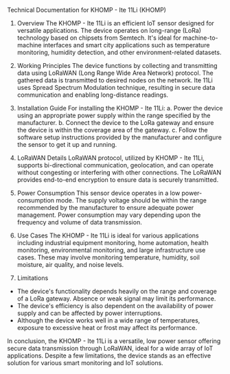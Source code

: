 Technical Documentation for KHOMP - Ite 11Li (KHOMP)

1. Overview
The KHOMP - Ite 11Li is an efficient IoT sensor designed for versatile applications. The device operates on long-range (LoRa) technology based on chipsets from Semtech. It's ideal for machine-to-machine interfaces and smart city applications such as temperature monitoring, humidity detection, and other environment-related datasets.

2. Working Principles
The device functions by collecting and transmitting data using LoRaWAN (Long Range Wide Area Network) protocol. The gathered data is transmitted to desired nodes on the network. Ite 11Li uses Spread Spectrum Modulation technique, resulting in secure data communication and enabling long-distance readings.

3. Installation Guide
For installing the KHOMP - Ite 11Li:
a. Power the device using an appropriate power supply within the range specified by the manufacturer.
b. Connect the device to the LoRa gateway and ensure the device is within the coverage area of the gateway.
c. Follow the software setup instructions provided by the manufacturer and configure the sensor to get it up and running.

4. LoRaWAN Details
LoRaWAN protocol, utilized by KHOMP - Ite 11Li, supports bi-directional communication, geolocation, and can operate without congesting or interfering with other connections. The LoRaWAN provides end-to-end encryption to ensure data is securely transmitted.

5. Power Consumption
This sensor device operates in a low power-consumption mode. The supply voltage should be within the range recommended by the manufacturer to ensure adequate power management. Power consumption may vary depending upon the frequency and volume of data transmission.

6. Use Cases
The KHOMP - Ite 11Li is ideal for various applications including industrial equipment monitoring, home automation, health monitoring, environmental monitoring, and large infrastructure use cases. These may involve monitoring temperature, humidity, soil moisture, air quality, and noise levels.

7. Limitations
- The device's functionality depends heavily on the range and coverage of a LoRa gateway. Absence or weak signal may limit its performance.
- The device's efficiency is also dependent on the availability of power supply and can be affected by power interruptions.
- Although the device works well in a wide range of temperatures, exposure to excessive heat or frost may affect its performance.

In conclusion, the KHOMP - Ite 11Li is a versatile, low power sensor offering secure data transmission through LoRaWAN, ideal for a wide array of IoT applications. Despite a few limitations, the device stands as an effective solution for various smart monitoring and IoT solutions.